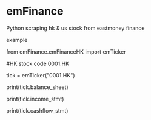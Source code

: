 # emFinance
Python scraping hk &amp; us stock from eastmoney finance



example

from emFinance.emFinanceHK import emTicker

#HK stock code 0001.HK

tick = emTicker("0001.HK")

print(tick.balance_sheet)

print(tick.income_stmt)

print(tick.cashflow_stmt)
